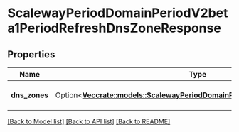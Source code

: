 # ScalewayPeriodDomainPeriodV2beta1PeriodRefreshDnsZoneResponse

## Properties

Name | Type | Description | Notes
------------ | ------------- | ------------- | -------------
**dns_zones** | Option<[**Vec<crate::models::ScalewayPeriodDomainPeriodV2beta1PeriodDnsZone>**](scaleway.domain.v2beta1.DNSZone.md)> | The returned DNS zones | [optional]

[[Back to Model list]](../README.md#documentation-for-models) [[Back to API list]](../README.md#documentation-for-api-endpoints) [[Back to README]](../README.md)



